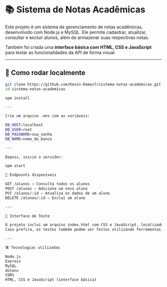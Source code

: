 # 📚 Sistema de Notas Acadêmicas

Este projeto é um sistema de gerenciamento de notas acadêmicas, desenvolvido com Node.js e MySQL. Ele permite cadastrar, atualizar, consultar e excluir alunos, além de armazenar suas respectivas notas.

Também foi criada uma **interface básica com HTML, CSS e JavaScript** para testar as funcionalidades da API de forma visual.

---

## 🚀 Como rodar localmente

```bash
git clone https://github.com/Kevin-Ramos7/sistema-notas-academicas.git
cd sistema-notas-academicas

npm install

---

Crie um arquivo .env com as variáveis:

DB_HOST=localhost
DB_USER=root
DB_PASSWORD=sua_senha
DB_NAME=nome_do_banco

---

Depois, inicie o servidor:

npm start

📌 Endpoints disponíveis

GET /alunos – Consulta todos os alunos
POST /alunos – Adiciona um novo aluno
PUT /alunos/:id – Atualiza os dados de um aluno
DELETE /alunos/:id – Exclui um aluno

---

🧪 Interface de Teste

O projeto inclui um arquivo index.html com CSS e JavaScript, localizado na raiz ou pasta pública, que pode ser aberto diretamente no navegador para testar os endpoints da API de forma simples e visual.
Caso prefira, os testes também podem ser feitos utilizando ferramentas como Postman ou Insomnia.

---

🛠️ Tecnologias utilizadas

Node.js
Express
MySQL
dotenv
CORS
HTML, CSS e JavaScript (interface básica)





